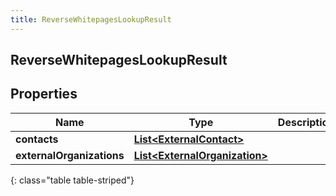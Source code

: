 ```yaml
---
title: ReverseWhitepagesLookupResult
---
```

## ReverseWhitepagesLookupResult


## Properties

| Name | Type | Description | Notes |
| ------------ | ------------- | ------------- | ------------- |
| **contacts** | [**List&lt;ExternalContact&gt;**](ExternalContact.html) |  |  [optional] |
| **externalOrganizations** | [**List&lt;ExternalOrganization&gt;**](ExternalOrganization.html) |  |  [optional] |
{: class="table table-striped"}



